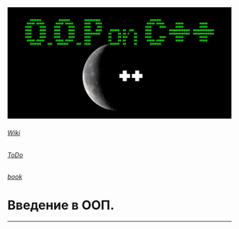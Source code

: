 ﻿![OOP_on_CPP](/images/OOP_CPP_git.png)

###### [Wiki](wiki) ######
###### [ToDo](ToDo.md) ######
###### [book](https://drive.google.com/drive/folders/1wxr2q93yKD3AHFgI5YO_IfLa8rX6gtAc)

# Введение в ООП. #
---
[ThisRepo]:(https://github.com/alcuritsin/OOP_CPP.git)